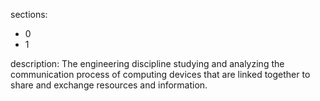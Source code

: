 sections:
  - 0
  - 1

description: The engineering discipline studying and analyzing the communication process of computing devices that are linked together to share and exchange resources and information.
